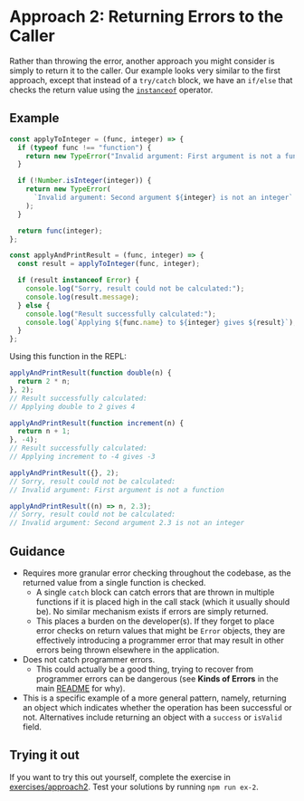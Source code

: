 # Approach 2: Returning Errors to the Caller

Rather than throwing the error, another approach you might consider is simply to return it to the caller. Our example looks very similar to the first approach, except that instead of a `try/catch` block, we have an `if/else` that checks the return value using the [`instanceof`](https://developer.mozilla.org/en-US/docs/Web/JavaScript/Reference/Operators/instanceof) operator.

## Example

```js
const applyToInteger = (func, integer) => {
  if (typeof func !== "function") {
    return new TypeError("Invalid argument: First argument is not a function");
  }

  if (!Number.isInteger(integer)) {
    return new TypeError(
      `Invalid argument: Second argument ${integer} is not an integer`
    );
  }

  return func(integer);
};

const applyAndPrintResult = (func, integer) => {
  const result = applyToInteger(func, integer);

  if (result instanceof Error) {
    console.log("Sorry, result could not be calculated:");
    console.log(result.message);
  } else {
    console.log("Result successfully calculated:");
    console.log(`Applying ${func.name} to ${integer} gives ${result}`);
  }
};
```

Using this function in the REPL:

```js
applyAndPrintResult(function double(n) {
  return 2 * n;
}, 2);
// Result successfully calculated:
// Applying double to 2 gives 4

applyAndPrintResult(function increment(n) {
  return n + 1;
}, -4);
// Result successfully calculated:
// Applying increment to -4 gives -3

applyAndPrintResult({}, 2);
// Sorry, result could not be calculated:
// Invalid argument: First argument is not a function

applyAndPrintResult((n) => n, 2.3);
// Sorry, result could not be calculated:
// Invalid argument: Second argument 2.3 is not an integer
```

## Guidance

- Requires more granular error checking throughout the codebase, as the returned value from a single function is checked.
  - A single `catch` block can catch errors that are thrown in multiple functions if it is placed high in the call stack (which it usually should be). No similar mechanism exists if errors are simply returned.
  - This places a burden on the developer(s). If they forget to place error checks on return values that might be `Error` objects, they are effectively introducing a programmer error that may result in other errors being thrown elsewhere in the application.
- Does not catch programmer errors.
  - This could actually be a good thing, trying to recover from programmer errors can be dangerous (see **Kinds of Errors** in the main [README](../README.md) for why).
- This is a specific example of a more general pattern, namely, returning an object which indicates whether the operation has been successful or not. Alternatives include returning an object with a `success` or `isValid` field.

## Trying it out

If you want to try this out yourself, complete the exercise in [exercises/approach2](../exercises/approach2). Test your solutions by running `npm run ex-2`.
